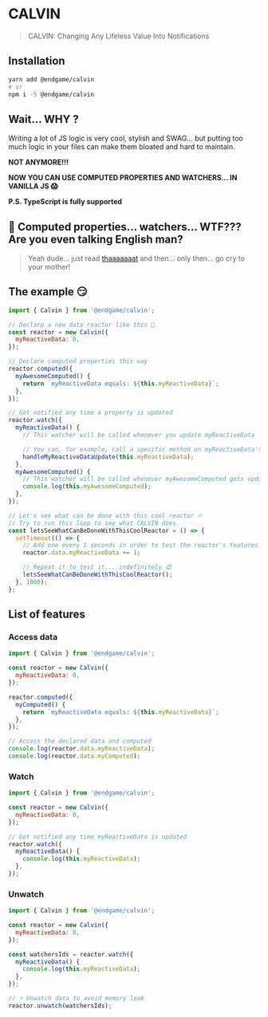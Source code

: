 # CALVIN

> CALVIN: Changing Any Lifeless Value Into Notifications

## Installation

```sh
yarn add @endgame/calvin
# or
npm i -S @endgame/calvin
```

## Wait... WHY ?

Writing a lot of JS logic is very cool, stylish and SWAG... but putting too much logic in your files can make them bloated and hard to maintain.

**NOT ANYMORE!!!**

**NOW YOU CAN USE COMPUTED PROPERTIES AND WATCHERS... IN VANILLA JS 😱**

**P.S. TypeScript is fully supported**

## 🤔 Computed properties... watchers... WTF??? Are you even talking English man?

> Yeah dude... just read [thaaaaaaat](https://vuejs.org/v2/guide/computed.html) and then... only then... go cry to your mother!

## The example 😏

```js
import { Calvin } from '@endgame/calvin';

// Declare a new data reactor like this 🚀
const reactor = new Calvin({
  myReactiveData: 0,
});

// Declare computed properties this way
reactor.computed({
  myAwesomeComputed() {
    return `myReactiveData equals: ${this.myReactiveData}`;
  },
});

// Get notified any time a property is updated
reactor.watch({
  myReactiveData() {
    // This watcher will be called whenever you update myReactiveData

    // You can, for example, call a specific method on myReactiveData's update
    handleMyReactiveDataUpdate(this.myReactiveData);
  },
  myAwesomeComputed() {
    // This watcher will be called whenever myAwesomeComputed gets updated
    console.log(this.myAwesomeComputed);
  },
});

// Let's see what can be done with this cool reactor 🔥
// Try to run this loop to see what CALVIN does.
const letsSeeWhatCanBeDoneWithThisCoolReactor = () => {
  setTimeout(() => {
    // Add one every 1 seconds in order to test the reactor's features
    reactor.data.myReactiveData += 1;

    // Repeat it to test it... indefinitely 😍
    letsSeeWhatCanBeDoneWithThisCoolReactor();
  }, 1000);
};
```

## List of features

### Access data

```js
import { Calvin } from '@endgame/calvin';

const reactor = new Calvin({
  myReactiveData: 0,
});

reactor.computed({
  myComputed() {
    return `myReactiveData equals: ${this.myReactiveData}`;
  },
});

// Access the declared data and computed
console.log(reactor.data.myReactiveData);
console.log(reactor.data.myComputed);
```

### Watch

```js
import { Calvin } from '@endgame/calvin';

const reactor = new Calvin({
  myReactiveData: 0,
});

// Get notified any time myReactiveData is updated
reactor.watch({
  myReactiveData() {
    console.log(this.myReactiveData);
  },
});
```

### Unwatch

```js
import { Calvin } from '@endgame/calvin';

const reactor = new Calvin({
  myReactiveData: 0,
});

const watchersIds = reactor.watch({
  myReactiveData() {
    console.log(this.myReactiveData);
  },
});

// ⚡ Unwatch data to avoid memory leak
reactor.unwatch(watchersIds);
```
